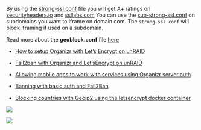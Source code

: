 By using the [strong-ssl.conf](https://github.com/gilbN/Nostromo/blob/master/Server/nginx/strong-ssl.conf) file you will get A+ ratings on [securityheaders.io](https://securityheaders.io) and [ssllabs.com](https://www.ssllabs.com/ssltest/)
You can use the [sub-strong-ssl.conf](https://github.com/gilbN/Nostromo/blob/master/Server/nginx/sub-strong.ssl.conf) on subdomains you want to iframe on domain.com. The `strong-ssl.conf` will block iframing if used on a subdomain. 

Read more about the **geoblock.conf** file [here](https://technicalramblings.com/blog/blocking-countries-with-geoip2-using-the-letsencrypt-docker-container/) 

* [How to setup Organizr with Let’s Encrypt on unRAID](https://technicalramblings.com/blog/how-to-setup-organizr-with-letsencrypt-on-unraid/)

* [Fail2ban with Organizr and Let’sEncrypt on unRAID](https://technicalramblings.com/blog/fail2ban-with-organizr-and-let-sencrypt/)

* [Allowing mobile apps to work with services using Organizr server auth](https://technicalramblings.com/blog/allowing-mobile-apps-work-with-services-using-organizr-server-auth/)

* [Banning with basic auth and Fail2Ban](https://technicalramblings.com/blog/banning-with-http-auth-and-fail2ban/)

* [Blocking countries with Geoip2 using the letsencrypt docker container](https://technicalramblings.com/blog/blocking-countries-with-geoip2-using-the-letsencrypt-docker-container/)


![](https://i.imgur.com/WyFKB9L.png)

![](https://i.imgur.com/9G0xjrN.png)
